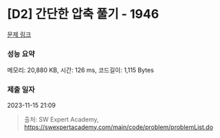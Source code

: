 # [D2] 간단한 압축 풀기 - 1946 

[문제 링크](https://swexpertacademy.com/main/code/problem/problemDetail.do?contestProbId=AV5PmkDKAOMDFAUq) 

### 성능 요약

메모리: 20,880 KB, 시간: 126 ms, 코드길이: 1,115 Bytes

### 제출 일자

2023-11-15 21:09



> 출처: SW Expert Academy, https://swexpertacademy.com/main/code/problem/problemList.do